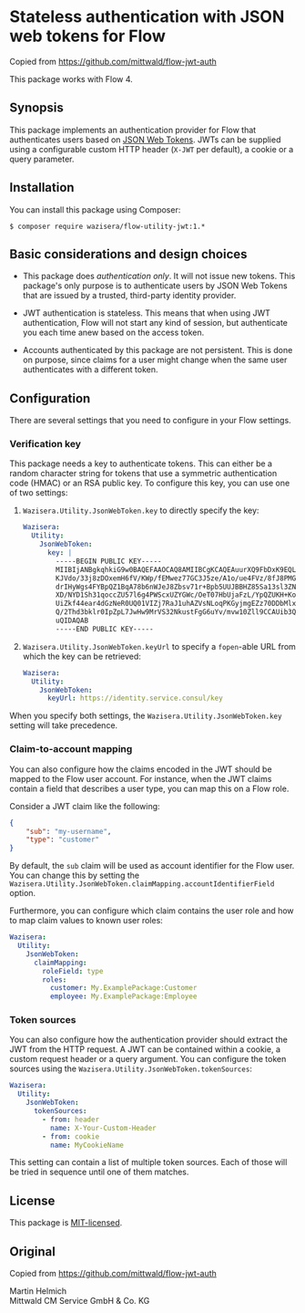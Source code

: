 # Stateless authentication with JSON web tokens for Flow

Copied from https://github.com/mittwald/flow-jwt-auth

This package works with Flow 4.

## Synopsis

This package implements an authentication provider for Flow that
authenticates users based on [JSON Web Tokens](http://jwt.io). JWTs can be
supplied using a configurable custom HTTP header (`X-JWT` per default), a
cookie or a query parameter.

## Installation

You can install this package using Composer:

    $ composer require wazisera/flow-utility-jwt:1.*

## Basic considerations and design choices

-   This package does *authentication only*. It will not issue new tokens. This
    package's only purpose is to authenticate users by JSON Web Tokens that are
    issued by a trusted, third-party identity provider.

-   JWT authentication is stateless. This means that when using JWT
    authentication, Flow will not start any kind of session, but authenticate
    you each time anew based on the access token.

-   Accounts authenticated by this package are not persistent. This is done on
    purpose, since claims for a user might change when the same user
    authenticates with a different token.

## Configuration

There are several settings that you need to configure in your Flow
settings.

### Verification key

This package needs a key to authenticate tokens. This can either be a random
character string for tokens that use a symmetric authentication code (HMAC)
or an RSA public key. To configure this key, you can use one of two
settings:
  
1.  `Wazisera.Utility.JsonWebToken.key` to directly specify the key:

    ```yaml
    Wazisera:
      Utility:
        JsonWebToken:
          key: |
            -----BEGIN PUBLIC KEY-----
            MIIBIjANBgkqhkiG9w0BAQEFAAOCAQ8AMIIBCgKCAQEAuurXQ9FbDxK9EQL9gw/f
            KJVdo/33j8zDOxemH6fV/KWp/fEMwez77GC3J5ze/A1o/ue4FVz/8fJ8PMGO3ag9
            drIHyWgs4FYBpQZ1BqA78b6nWJeJ8Zbsv71r+Bpb5UUJBBHZ85Sa13sl3ZN0L0E0
            XD/NYD1Sh31qoccZU57l6g4PWScxUZYGWc/OeT07HbUjaFzL/YpQZUKH+KoqoIOD
            UiZkf44ear4dGzNeR0UQ01VIZj7RaJ1uhAZVsNLoqPKGyjmgEZz70DDbMlxEXiMi
            Q/2Thd3bklr0IpZpL7JwHw9MrVS32NkustFgG6uYv/mvw10Zll9CCAUib3QIGlZV
            uQIDAQAB
            -----END PUBLIC KEY-----
    ```

2.  `Wazisera.Utility.JsonWebToken.keyUrl` to specify a `fopen`-able URL from which
    the key can be retrieved:
   
    ```yaml
    Wazisera:
      Utility:
        JsonWebToken:
          keyUrl: https://identity.service.consul/key
    ```

When you specify both settings, the `Wazisera.Utility.JsonWebToken.key` setting will
take precedence.

### Claim-to-account mapping

You can also configure how the claims encoded in the JWT should be mapped
to the Flow user account. For instance, when the JWT claims contain a
field that describes a user type, you can map this on a Flow role.

Consider a JWT claim like the following:

```json
{
    "sub": "my-username",
    "type": "customer"
}
```

By default, the `sub` claim will be used as account identifier for the Flow
user. You can change this by setting the `Wazisera.Utility.JsonWebToken.claimMapping.accountIdentifierField`
option.

Furthermore, you can configure which claim contains the user role and how
to map claim values to known user roles:

```yaml
Wazisera:
  Utility:
    JsonWebToken:
      claimMapping:
        roleField: type
        roles:
          customer: My.ExamplePackage:Customer
          employee: My.ExamplePackage:Employee
```

### Token sources

You can also configure how the authentication provider should extract the
JWT from the HTTP request. A JWT can be contained within a cookie, a custom
request header or a query argument. You can configure the token sources
using the `Wazisera.Utility.JsonWebToken.tokenSources`:
 
```yaml
Wazisera:
  Utility:
    JsonWebToken:
      tokenSources:
        - from: header
          name: X-Your-Custom-Header
        - from: cookie
          name: MyCookieName
```

This setting can contain a list of multiple token sources. Each of those
will be tried in sequence until one of them matches.


## License

This package is [MIT-licensed](LICENSE.txt).


## Original

Copied from https://github.com/mittwald/flow-jwt-auth

Martin Helmich  
Mittwald CM Service GmbH & Co. KG
